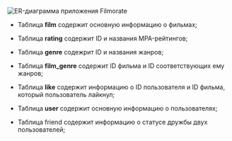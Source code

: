 ![ER-диаграмма приложения Filmorate]([https://github.com/DanielDaze/java-filmorate/assets/154620484/042957ec-6de8-4946-8ca8-f0212490b3c3](https://github.com/DanielDaze/java-filmorate/assets/154620484/aae84cb9-10b7-4a3e-b077-95cc5d77be31))

- Таблица **film** содержит основную информацию о фильмах;
- Таблица **rating** содержит ID и названия MPA-рейтингов;

- Таблица **genre** содежрит ID и названия жанров;
- Таблица **film_genre** содержит ID фильма и ID соответствующих ему жанров;
- Таблица **like** содержит информацию о ID пользователя и ID фильма, который пользователь лайкнул;
- Таблица **user** содержит основную информацию о пользователях;
- Таблица friend содержит информацию о статусе дружбы двух пользователей;
